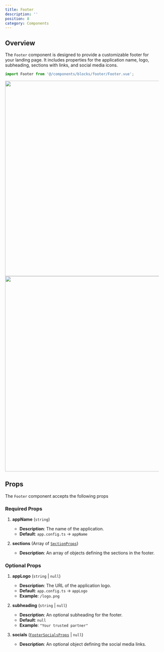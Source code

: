 ```yaml
---
title: Footer
description: ''
position: 8
category: Components
---
```


## Overview

The `Footer` component is designed to provide a customizable footer for your landing page. It includes properties for the application name, logo, subheading, sections with links, and social media icons.

```typescript
import Footer from '@/components/blocks/footer/Footer.vue';
```

<img src="/components/footer.png" class="light-img" width="1280" height="640" alt=""/>
<img src="/components/footer.png" class="dark-img" width="1280" height="640" alt=""/>

## Props

The `Footer` component accepts the following props

### Required Props

1. **appName** (`string`)
    - **Description**: The name of the application.
    - **Default**: `app.config.ts` -> `appName`

2. **sections** (Array of [`SectionProps`](/types/section-props))
    - **Description**: An array of objects defining the sections in the footer.

### Optional Props

1. **appLogo** (`string` | `null`)
    - **Description**: The URL of the application logo.
    - **Default**: `app.config.ts` -> `appLogo`
    - **Example**: `/logo.png`

2. **subheading** (`string` | `null`)
    - **Description**: An optional subheading for the footer.
    - **Default**: `null`
    - **Example**: `"Your trusted partner"`

3. **socials** ([`FooterSocialsProps`](/types/footer-socials-props) | `null`)
    - **Description**: An optional object defining the social media links.